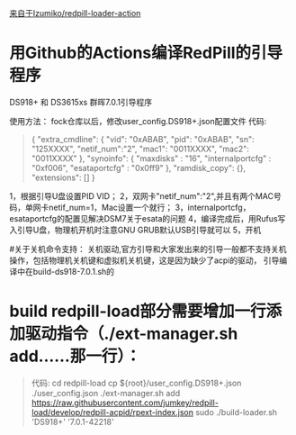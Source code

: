 [来自于Izumiko/redpill-loader-action](https://github.com/Izumiko/redpill-loader-action)

# 用Github的Actions编译RedPill的引导程序

DS918+ 和 DS3615xs 群晖7.0.1引导程序

使用方法：
fock仓库以后，修改user_config.DS918+.json配置文件
代码:

>{
>  "extra_cmdline": {
>    "vid": "0xABAB",
>    "pid": "0xABAB",
>    "sn": "125XXXX",
>    "netif_num":"2",
>    "mac1": "0011XXXX",
>    "mac2": "0011XXXX"
>    },
>    "synoinfo": {
>    "maxdisks" : "16",
>    "internalportcfg" : "0xf006",
>    "esataportcfg" : "0x0ff9"
>    },
>    "ramdisk_copy": {},
>    "extensions": []
>}
>  
1，根据引导U盘设置PID VID；
2，双网卡"netif_num":"2",并且有两个MAC号码，单网卡netif_num=1，Mac设置一个就行；
3，internalportcfg，esataportcfg的配置见解决DSM7关于esata的问题
4，编译完成后，用Rufus写入引导U盘，物理机开机时注意GNU GRUB默认USB引导就可以
5，开机

#关于关机命令支持：
关机驱动,官方引导和大家发出来的引导一般都不支持关机操作，包括物理机关机键和虚拟机关机键，这是因为缺少了acpi的驱动，
引导编译中在build-ds918-7.0.1.sh的
# build redpill-load部分需要增加一行添加驱动指令（./ext-manager.sh add……那一行）：
>代码:
>cd redpill-load
>cp ${root}/user_config.DS918+.json ./user_config.json
>./ext-manager.sh add https://raw.githubusercontent.com/jumkey/redpill-load/develop/redpill-acpid/rpext-index.json
>sudo ./build-loader.sh 'DS918+' '7.0.1-42218'
>  
